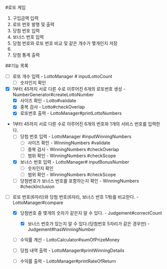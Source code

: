 #로또 게임
1. 구입금액 입력
2. 로또 번호 발행 및 출력
3. 당첨 번호 입력
4. 보너스 번호 입력
5. 당첨 번호와 로또 번호 비교 및 같은 개수가 몇개인지 저장
6. 
7. 당첨 통계 출력

##기능 목록
- [ ] 로또 개수 입력 - LottoManager # inputLottoCount
  - [ ] 숫자인지 확인
- [x] 1부터 45까지 서로 다른 수로 이루어진 6개의 로또번호 생성 - NumberGenerator#createLottoNumber
  - [x] 사이즈 확인 - Lotto#validate
  - [x] 중복 검사 - Lotto#checkOverlap
  - [x] 로또번호 출력 - LottoManager#printLottoNumbers
- 1부터 45까지 서로 다른 수로 이루어진 6개의 번호와 1개의 서비스 번호를 입력한다.
  - [ ] 당첨 번호 입력 - LottoManager #inputWinningNumbers
    - [ ] 사이즈 확인 - WinningNumbers #validate
    - [ ] 중복 검사 - WinningNumbers #checkOverlap
    - [ ] 범위 확인 - WinningNumbers #checkScope
  - [x] 보너스 번호 입력 - LottoManager# inputBonusNumber
    - [ ] 숫자인지 확인
    - [ ] 범위 확인 - WinningNumbers #checkScope
  - [ ] 당첨번호가 보너스 번호를 포함하는지 확인 - WinningNumbers #checkInclusion
- [ ] 로또 번호(6자리)와 당첨 번호(6자리, 보너스 번호 1개)를 비교한다. - LottoManager#compare
  - [x] 당첨번호 중 몇개의 숫자가 같은지 알 수 있다. - Judgement#correctCount
    - [x] 보너스 번호가 있는지 알 수 있다.(당첨번호 5자리가 같은 경우만) - Judgement#hasWinningNumber
  - [ ] 수익률 계산 - LottoCalculator#sumOfPrizeMoney
  - [ ] 당첨 내역 출력 - LottoManager#printWinningDetails
  - [ ] 수익률 출력 - LottoManager#printRateOfReturn
    